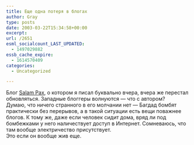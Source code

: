 ```yaml
---
title: Еще одна потеря в блогах
author: Gray
type: posts
date: 2003-03-22T15:34:58+00:00
excerpt:
url: /2651
esml_socialcount_LAST_UPDATED:
  - 1497029882
essb_cache_expire:
  - 1614570409
categories:
  - Uncategorized

---
```








Блог <a href="http://dear_raed.blogspot.com" target="_blank">Salam Pax</a>, о котором я писал буквально вчера, вчера же перестал обновляться. Западные блоггеры волнуются &#8212; что с автором?  
Думаю, что ничего странного в его молчании нет &#8212; Багдад бомбят практически без перерывов, а в такой ситуации есть вещи поважнее блогов. К тому же, даже если человек сидит дома, вряд ли под бомбежками у него наличествует доступ в Интернет. Сомневаюсь, что там вообще электричество присутствует.  
Это если он вообще жив еще.